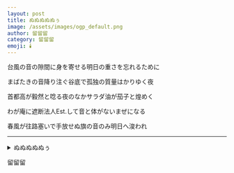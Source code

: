 ```yaml
---
layout: post
title: ぬぬぬぬぬぅ
image: /assets/images/ogp_default.png
author: 留留留
category: 留留留
emoji: 🕯️
---
```


<div class="tanka-area"><div class="tanka">
<p>台風の音の隙間に身を寄せる明日の重さを忘れるために</p>

<p>まばたきの音降り注ぐ谷底で孤独の質量はかりゆく夜</p>

<p>首都高が毅然と唸る夜のなかサラダ油が茄子と煌めく</p>

<p>わが庵に遮断法人Est.して音と体がないまぜになる　　</p>

<p>春風が往路塞いで手放せぬ旗の音のみ明日へ浚われ</p>

</div></div>

---

<details><summary>ぬぬぬぬぬぅ</summary>
台風の音の隙間に身を寄せる明日の重さを忘れるために<br/>
まばたきの音降り注ぐ谷底で孤独の質量はかりゆく夜<br/>
首都高が毅然と唸る夜のなかサラダ油が茄子と煌めく<br/>
わが庵に遮断法人Est.して音と体がないまぜになる　　<br/>
春風が往路塞いで手放せぬ旗の音のみ明日へ浚われ<br/>
<br/>

</details>

留留留
